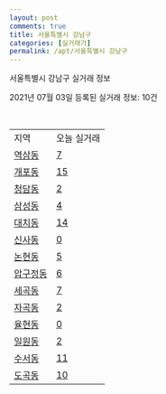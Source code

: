 ```yaml
---
layout: post
comments: true
title: 서울특별시 강남구
categories: [실거래가]
permalink: /apt/서울특별시 강남구
---
```


서울특별시 강남구 실거래 정보

2021년 07월 03일 등록된 실거래 정보: 10건

<script type="text/javascript">
  google.charts.load('current', {'packages':['corechart']});
  google.charts.setOnLoadCallback(drawChart);

  function drawChart() {
    var data = google.visualization.arrayToDataTable([['거래일', '매매', '전월세', '전매'], ['20-07', 370, 1359, 2], ['20-08', 239, 1044, 16], ['20-09', 191, 980, 14], ['20-10', 225, 1237, 6], ['20-11', 438, 1435, 7], ['20-12', 502, 1496, 6], ['21-01', 346, 1293, 5], ['21-02', 254, 1121, 2], ['21-03', 208, 1059, 1], ['21-04', 249, 924, 1], ['21-05', 252, 1069, 3], ['21-06', 60, 577, 1]]);

    var options = {
      title: '최근 유형별 거래량 추이',
      legend: { position: 'bottom' }
    };

    var chart = new google.visualization.LineChart(document.getElementById('columnchart_material'));
    chart.draw(data, (options));
  }
</script>

<div id="columnchart_material" style="width: 95%; margin-left: -35px"></div>
<br>
<table class="sortable">
  <tr>
    <td>지역</td>
    <td>오늘 실거래</td>
  </tr>

  
  <tr class="item">
    <td><a href="서울특별시 강남구 역삼동">역삼동</a></td>
    <td><a href="서울특별시 강남구 역삼동">7</a></td>
  </tr>
    

  <tr class="item">
    <td><a href="서울특별시 강남구 개포동">개포동</a></td>
    <td><a href="서울특별시 강남구 개포동">15</a></td>
  </tr>
    

  <tr class="item">
    <td><a href="서울특별시 강남구 청담동">청담동</a></td>
    <td><a href="서울특별시 강남구 청담동">2</a></td>
  </tr>
    

  <tr class="item">
    <td><a href="서울특별시 강남구 삼성동">삼성동</a></td>
    <td><a href="서울특별시 강남구 삼성동">4</a></td>
  </tr>
    

  <tr class="item">
    <td><a href="서울특별시 강남구 대치동">대치동</a></td>
    <td><a href="서울특별시 강남구 대치동">14</a></td>
  </tr>
    

  <tr class="item">
    <td><a href="서울특별시 강남구 신사동">신사동</a></td>
    <td><a href="서울특별시 강남구 신사동">0</a></td>
  </tr>
    

  <tr class="item">
    <td><a href="서울특별시 강남구 논현동">논현동</a></td>
    <td><a href="서울특별시 강남구 논현동">5</a></td>
  </tr>
    

  <tr class="item">
    <td><a href="서울특별시 강남구 압구정동">압구정동</a></td>
    <td><a href="서울특별시 강남구 압구정동">6</a></td>
  </tr>
    

  <tr class="item">
    <td><a href="서울특별시 강남구 세곡동">세곡동</a></td>
    <td><a href="서울특별시 강남구 세곡동">7</a></td>
  </tr>
    

  <tr class="item">
    <td><a href="서울특별시 강남구 자곡동">자곡동</a></td>
    <td><a href="서울특별시 강남구 자곡동">2</a></td>
  </tr>
    

  <tr class="item">
    <td><a href="서울특별시 강남구 율현동">율현동</a></td>
    <td><a href="서울특별시 강남구 율현동">0</a></td>
  </tr>
    

  <tr class="item">
    <td><a href="서울특별시 강남구 일원동">일원동</a></td>
    <td><a href="서울특별시 강남구 일원동">2</a></td>
  </tr>
    

  <tr class="item">
    <td><a href="서울특별시 강남구 수서동">수서동</a></td>
    <td><a href="서울특별시 강남구 수서동">11</a></td>
  </tr>
    

  <tr class="item">
    <td><a href="서울특별시 강남구 도곡동">도곡동</a></td>
    <td><a href="서울특별시 강남구 도곡동">10</a></td>
  </tr>
    


</table>


    